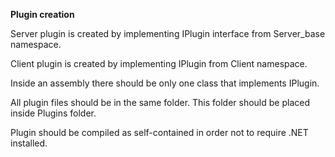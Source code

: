 **Plugin creation**

Server plugin is created by implementing IPlugin interface from Server_base namespace.

Client plugin is created by implementing IPlugin from Client namespace.

Inside an assembly there should be only one class that implements IPlugin.

All plugin files should be in the same folder. This folder should be placed inside Plugins folder.

Plugin should be compiled as self-contained in order not to require .NET installed.